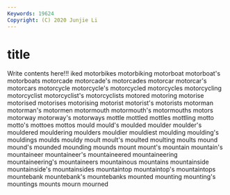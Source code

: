 ```yaml
---
Keywords: 19624
Copyright: (C) 2020 Junjie Li
---
```


# title

Write contents here!!!
iked 
motorbikes 
motorbiking 
motorboat 
motorboat's
motorboats 
motorcade 
motorcade's 
motorcades 
motorcar 
motorcar's 
motorcars 
motorcycle 
motorcycle's 
motorcycled
motorcycles 
motorcycling 
motorcyclist 
motorcyclist's 
motorcyclists 
motored 
motoring 
motorise 
motorised 
motorises
motorising 
motorist 
motorist's 
motorists 
motorman 
motorman's 
motormen 
motormouth 
motormouth's 
motormouths
motors 
motorway 
motorway's 
motorways 
mottle 
mottled 
mottles 
mottling 
motto 
motto's
mottoes 
mottos 
mould 
mould's 
moulded 
moulder 
moulder's 
mouldered 
mouldering 
moulders
mouldier 
mouldiest 
moulding 
moulding's 
mouldings 
moulds 
mouldy 
moult 
moult's 
moulted
moulting 
moults 
mound 
mound's 
mounded 
mounding 
mounds 
mount 
mount's 
mountain
mountain's 
mountaineer 
mountaineer's 
mountaineered 
mountaineering 
mountaineering's 
mountaineers 
mountainous 
mountains 
mountainside
mountainside's 
mountainsides 
mountaintop 
mountaintop's 
mountaintops 
mountebank 
mountebank's 
mountebanks 
mounted 
mounting
mounting's 
mountings 
mounts 
mourn 
mourned 
